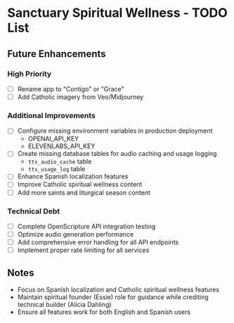 # Sanctuary Spiritual Wellness - TODO List

## Future Enhancements

### High Priority
- [ ] Rename app to "Contigo" or "Grace"
- [ ] Add Catholic imagery from Veo/Midjourney

### Additional Improvements
- [ ] Configure missing environment variables in production deployment
  - OPENAI_API_KEY
  - ELEVENLABS_API_KEY
- [ ] Create missing database tables for audio caching and usage logging
  - `tts_audio_cache` table
  - `tts_usage_log` table
- [ ] Enhance Spanish localization features
- [ ] Improve Catholic spiritual wellness content
- [ ] Add more saints and liturgical season content

### Technical Debt
- [ ] Complete OpenScripture API integration testing
- [ ] Optimize audio generation performance
- [ ] Add comprehensive error handling for all API endpoints
- [ ] Implement proper rate limiting for all services

## Notes
- Focus on Spanish localization and Catholic spiritual wellness features
- Maintain spiritual founder (Essie) role for guidance while crediting technical builder (Alicia Dahling)
- Ensure all features work for both English and Spanish users
